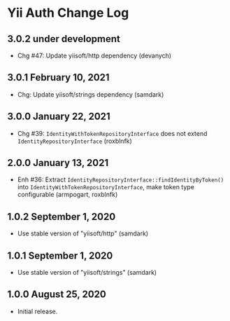 # Yii Auth Change Log

## 3.0.2 under development

- Chg #47: Update yiisoft/http dependency (devanych)

## 3.0.1 February 10, 2021

- Chg: Update yiisoft/strings dependency (samdark)

## 3.0.0 January 22, 2021

- Chg #39: `IdentityWithTokenRepositoryInterface` does not extend `IdentityRepositoryInterface` (roxblnfk)

## 2.0.0 January 13, 2021

- Enh #36: Extract `IdentityRepositoryInterface::findIdentityByToken()` into `IdentityWithTokenRepositoryInterface`, make token type configurable (armpogart, roxblnfk)

## 1.0.2 September 1, 2020

- Use stable version of "yiisoft/http" (samdark)

## 1.0.1 September 1, 2020

- Use stable version of "yiisoft/strings" (samdark)

## 1.0.0 August 25, 2020

- Initial release.
